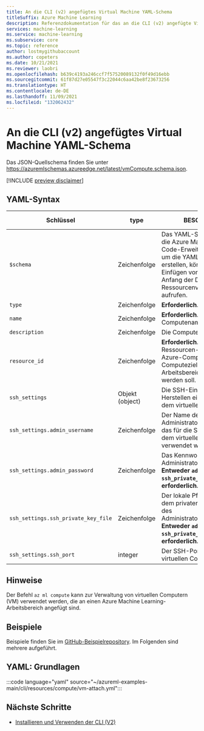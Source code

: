 ```yaml
---
title: An die CLI (v2) angefügtes Virtual Machine YAML-Schema
titleSuffix: Azure Machine Learning
description: Referenzdokumentation für das an die CLI (v2) angefügte Virtual Machine-Schema.
services: machine-learning
ms.service: machine-learning
ms.subservice: core
ms.topic: reference
author: lostmygithubaccount
ms.author: copeters
ms.date: 10/21/2021
ms.reviewer: laobri
ms.openlocfilehash: b639c4193a246ccf7f57520089132f0f49d16ebb
ms.sourcegitcommit: 61f87d27e05547f3c22044c6aa42be8f23673256
ms.translationtype: HT
ms.contentlocale: de-DE
ms.lasthandoff: 11/09/2021
ms.locfileid: "132062432"
---
```

# <a name="cli-v2-attached-virtual-machine-yaml-schema"></a>An die CLI (v2) angefügtes Virtual Machine YAML-Schema

Das JSON-Quellschema finden Sie unter https://azuremlschemas.azureedge.net/latest/vmCompute.schema.json.

[!INCLUDE [preview disclaimer](../../includes/machine-learning-preview-generic-disclaimer.md)]

## <a name="yaml-syntax"></a>YAML-Syntax

| Schlüssel | type | BESCHREIBUNG | Zulässige Werte | Standardwert |
| --- | ---- | ----------- | -------------- | ------- |
| `$schema` | Zeichenfolge | Das YAML-Schema. Wenn Sie die Azure Machine Learning VS Code-Erweiterung verwenden, um die YAML-Datei zu erstellen, können Sie durch Einfügen von `$schema` am Anfang der Datei Schema- und Ressourcenvervollständigungen aufrufen. | | |
| `type` | Zeichenfolge | **Erforderlich.** Der Computetyp. | `virtualmachine` | |
| `name` | Zeichenfolge | **Erforderlich.** Der Computename. | | |
| `description` | Zeichenfolge | Die Computebeschreibung. | | |
| `resource_id` | Zeichenfolge | **Erforderlich.** Vollqualifizierte Ressourcen-ID des virtuellen Azure-Computers, der als Computeziel an den Arbeitsbereich angefügt werden soll. | | |
| `ssh_settings` | Objekt (object) | Die SSH-Einstellungen zum Herstellen einer Verbindung mit dem virtuellen Computer. | | |
| `ssh_settings.admin_username` | Zeichenfolge | Der Name des Administratorbenutzerkontos, das für die SSH-Verbindung mit dem virtuellen Computer verwendet werden kann. | | |
| `ssh_settings.admin_password` | Zeichenfolge | Das Kennwort des Administratorbenutzerkontos. **Entweder `admin_password` oder `ssh_private_key_file` ist erforderlich.** | | |
| `ssh_settings.ssh_private_key_file` | Zeichenfolge | Der lokale Pfad zur Datei mit dem privaten SSH-Schlüssel des Administratorbenutzerkontos. **Entweder `admin_password` oder `ssh_private_key_file` ist erforderlich.** | | |
| `ssh_settings.ssh_port` | integer | Der SSH-Port auf dem virtuellen Computer. | | `22` |

## <a name="remarks"></a>Hinweise

Der Befehl `az ml compute` kann zur Verwaltung von virtuellen Computern (VM) verwendet werden, die an einen Azure Machine Learning-Arbeitsbereich angefügt sind.

## <a name="examples"></a>Beispiele

Beispiele finden Sie im [GitHub-Beispielrepository](https://github.com/Azure/azureml-examples/tree/main/cli/resources/compute). Im Folgenden sind mehrere aufgeführt.

## <a name="yaml-basic"></a>YAML: Grundlagen

:::code language="yaml" source="~/azureml-examples-main/cli/resources/compute/vm-attach.yml":::

## <a name="next-steps"></a>Nächste Schritte

- [Installieren und Verwenden der CLI (V2)](how-to-configure-cli.md)
